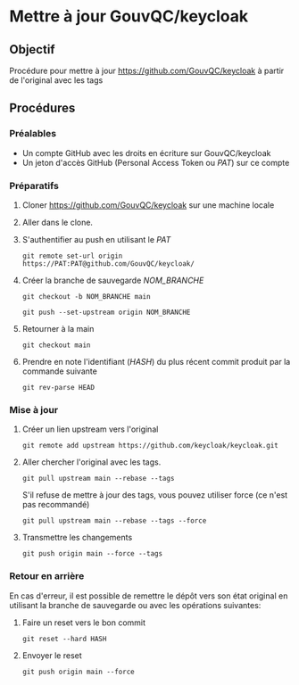 # Mettre à jour GouvQC/keycloak 

## Objectif

Procédure pour mettre à jour https://github.com/GouvQC/keycloak à partir de l'original avec les tags

## Procédures

### Préalables
  - Un compte GitHub avec les droits en écriture sur GouvQC/keycloak
  - Un jeton d'accès GitHub (Personal Access Token ou *PAT*) sur ce compte

### Préparatifs

1. Cloner https://github.com/GouvQC/keycloak sur une machine locale
2. Aller dans le clone.
3. S'authentifier au push en utilisant le *PAT*

    `git remote set-url origin https://PAT:PAT@github.com/GouvQC/keycloak/`
    
3. Créer la branche de sauvegarde *NOM_BRANCHE*
    
	  `git checkout -b NOM_BRANCHE main`
    
	  `git push --set-upstream origin NOM_BRANCHE`
    
4. Retourner à la main
    
	  `git checkout main`
    
5. Prendre en note l'identifiant (*HASH*) du plus récent commit produit par la commande suivante
    
    `git rev-parse HEAD`
    

### Mise à jour

1. Créer un lien upstream vers l'original

	  `git remote add upstream https://github.com/keycloak/keycloak.git`
    
2. Aller chercher l'original avec les tags.

    `git pull upstream main --rebase --tags`
  
    S'il refuse de mettre à jour des tags, vous pouvez utiliser force (ce n'est pas recommandé)
    
    `git pull upstream main --rebase --tags --force`
    
4. Transmettre les changements
	  
    `git push origin main --force --tags`
    

### Retour en arrière

En cas d'erreur, il est possible de remettre le dépôt vers son état original en utilisant la branche de sauvegarde ou avec les opérations suivantes:

1. Faire un reset vers le bon commit
	  
    `git reset --hard HASH`
    
2. Envoyer le reset	
	  
    `git push origin main --force`
    
